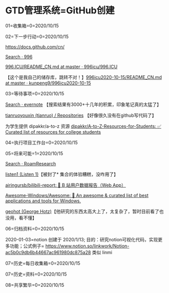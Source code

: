 # GTD管理系统=GitHub创建


01=收集箱=0=2020/10/15

02=下一步行动=0=2020/10/15

https://docs.github.com/cn/

[Search · 996](https://github.com/search?q=996) 

[996.ICU/README_CN.md at master · 996icu/996.ICU](https://github.com/996icu/996.ICU/blob/master/README_CN.md)

【这个是我自己的储存库，跳转不对！】[996icu2020-10-15/README_CN.md at master · kunpeng9/996icu2020-10-15](https://github.com/kunpeng9/996icu2020-10-15/blob/master/README_CN.md)

03=等待事项=0=2020/10/15

[Search · evernote](https://github.com/search?q=evernote) 【搜索结果有3000+十几年的积累，印象笔记真的太猛了】

[tianruoyouxin (tianruo) / Repositories](https://github.com/tianruoyouxin?tab=repositories)   【好像很久没有在github写代码了】

为学生提供 dipakkr/a-to-z 资源 [dipakkr/A-to-Z-Resources-for-Students: ✅ Curated list of resources for college students](https://github.com/dipakkr/A-to-Z-Resources-for-Students)

04=执行项目工作台=0=2020/10/15

05=将来可能=1=2020/10/15

[Search · RoamResearch](https://github.com/search?q=RoamResearch)

[listen1 (Listen 1)](https://github.com/listen1)【被封了* 集合的体验糟糕，没咋用了】

[airingursb/bilibili-report: 🎈 B 站用户数据报告（Web App）](https://github.com/airingursb/bilibili-report)

[Awesome-Windows/Awesome: 🎉 An awesome & curated list of best applications and tools for Windows.](https://github.com/Awesome-Windows/Awesome)

[geohot (George Hotz)](https://github.com/geohot)【他研究的东西太高大上了，太复杂了，暂时目前看了也没用，看不懂】

06=归档资料=0=2020/10/15

2020-01-03=notion
创建于 2020/1/13; 目的：研究notion可视化代码，实现更多功能；公式例子=
 https://www.notion.so/linkwork/Notion-ac5b0c9db6b44667ac961980dc875a28 类似 linmi

07=历史=每日收集箱=0=2020/10/15

07=历史=资料=0=2020/10/15

08=共享繁华=0=2020/10/15

